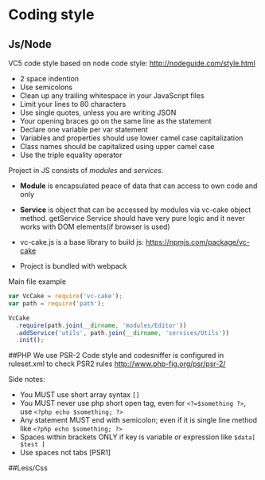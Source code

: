 # Coding style

## Js/Node
VC5 code style based on node code style: http://nodeguide.com/style.html

- 2 space indention
- Use semicolons
- Clean up any trailing whitespace in your JavaScript files
- Limit your lines to 80 characters
- Use single quotes, unless you are writing JSON
- Your opening braces go on the same line as the statement 
- Declare one variable per var statement
- Variables and properties should use lower camel case capitalization
- Class names should be capitalized using upper camel case
- Use the triple equality operator


Project in JS consists of *modules* and *services*.
- **Module** is encapsulated peace of data that can access to own code and only
- **Service** is object that can be accessed by modules via vc-cake object method. getService
Service should have very pure logic and it never works with DOM elements(if browser is used)

- vc-cake.js is a base library to build js:  https://npmjs.com/package/vc-cake
- Project is bundled with webpack

Main file example

```javascript
var VcCake = require('vc-cake');
var path = require('path');

VcCake
  .require(path.join(__dirname, 'modules/Editor'))
  .addService('utils', path.join(__dirname, 'services/Utils'))
  .init();

```

##PHP
We use PSR-2 Code style and codesniffer is configured in ruleset.xml to check PSR2 rules
http://www.php-fig.org/psr/psr-2/

Side notes:
- You MUST use short array syntax ```[]```
- You MUST never use php short open tag, even for ```<?=$something ?>```, use ```<?php echo $something; ?>```
- Any statement MUST end with semicolon; even if it is single line method like ```<?php echo $something; ?>```
- Spaces within brackets ONLY if key is variable or expression like ```$data[ $test ]```
- Use spaces not tabs [PSR1]

##Less/Css

